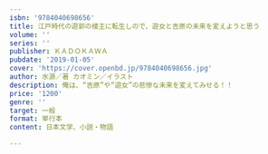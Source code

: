 ```yaml
---
isbn: '9784040698656'
title: 江戸時代の遊郭の楼主に転生しので、遊女と吉原の未来を変えようと思う
volume: ''
series: ''
publisher: ＫＡＤＯＫＡＷＡ
pubdate: '2019-01-05'
cover: 'https://cover.openbd.jp/9784040698656.jpg'
author: 水源／著 カオミン／イラスト
description: 俺は、“吉原”や“遊女”の悲惨な未来を変えてみせる！！
price: '1200'
genre: ''
target: 一般
format: 単行本
content: 日本文学、小説・物語

---
```

